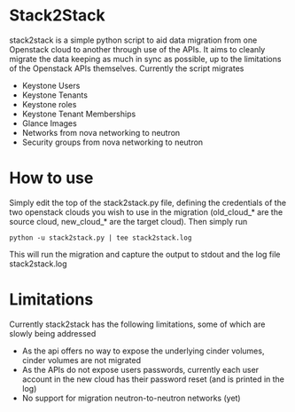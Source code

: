 Stack2Stack
===========

stack2stack is a simple python script to aid data migration from one Openstack
cloud to another through use of the APIs. It aims to cleanly migrate the data
keeping as much in sync as possible, up to the limitations of the Openstack
APIs themselves. Currently the script migrates

* Keystone Users
* Keystone Tenants
* Keystone roles
* Keystone Tenant Memberships
* Glance Images
* Networks from nova networking to neutron
* Security groups from nova networking to neutron

How to use
==========

Simply edit the top of the stack2stack.py file, defining the credentials of the
two openstack clouds you wish to use in the migration (old_cloud_* are the
source cloud, new_cloud_* are the target cloud). Then simply run

````
python -u stack2stack.py | tee stack2stack.log
````

This will run the migration and capture the output to stdout and the log file
stack2stack.log

Limitations
===========

Currently stack2stack has the following limitations, some of which are slowly being addressed

* As the api offers no way to expose the underlying cinder volumes, cinder
  volumes are not migrated
* As the APIs do not expose users passwords, currently each user account
  in the new cloud has their password reset (and is printed in the log)
* No support for migration neutron-to-neutron networks (yet)
